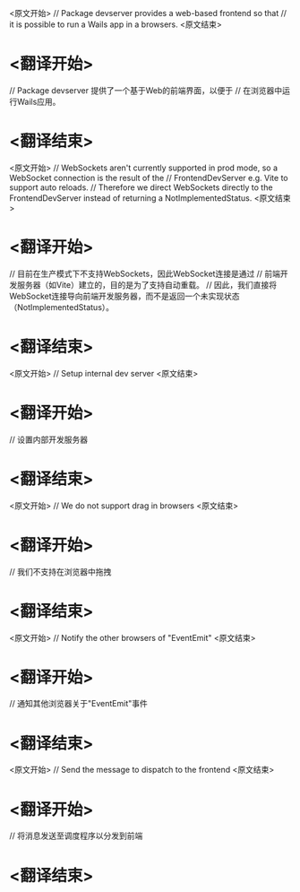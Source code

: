 
<原文开始>
// Package devserver provides a web-based frontend so that
// it is possible to run a Wails app in a browsers.
<原文结束>

# <翻译开始>
// Package devserver 提供了一个基于Web的前端界面，以便于
// 在浏览器中运行Wails应用。
# <翻译结束>


<原文开始>
		// WebSockets aren't currently supported in prod mode, so a WebSocket connection is the result of the
		// FrontendDevServer e.g. Vite to support auto reloads.
		// Therefore we direct WebSockets directly to the FrontendDevServer instead of returning a NotImplementedStatus.
<原文结束>

# <翻译开始>
// 目前在生产模式下不支持WebSockets，因此WebSocket连接是通过
// 前端开发服务器（如Vite）建立的，目的是为了支持自动重载。
// 因此，我们直接将WebSocket连接导向前端开发服务器，而不是返回一个未实现状态（NotImplementedStatus）。
# <翻译结束>


<原文开始>
// Setup internal dev server
<原文结束>

# <翻译开始>
// 设置内部开发服务器
# <翻译结束>


<原文开始>
// We do not support drag in browsers
<原文结束>

# <翻译开始>
// 我们不支持在浏览器中拖拽
# <翻译结束>


<原文开始>
// Notify the other browsers of "EventEmit"
<原文结束>

# <翻译开始>
// 通知其他浏览器关于"EventEmit"事件
# <翻译结束>


<原文开始>
// Send the message to dispatch to the frontend
<原文结束>

# <翻译开始>
// 将消息发送至调度程序以分发到前端
# <翻译结束>

